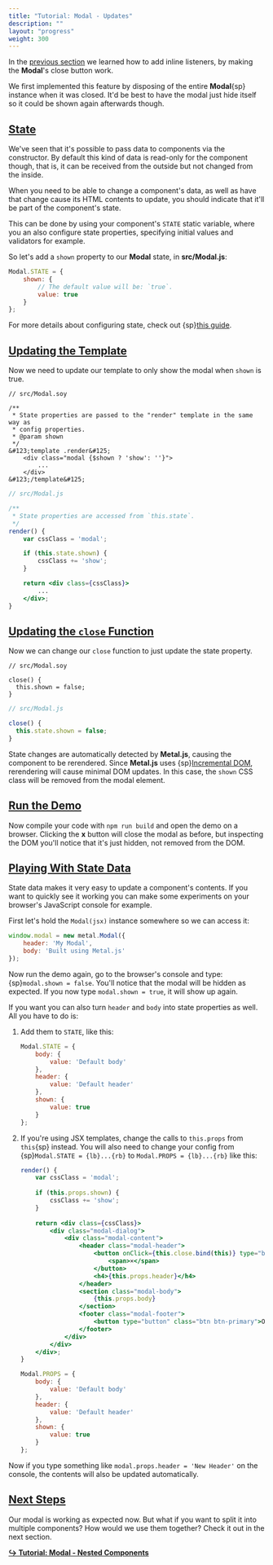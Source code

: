 ```yaml
---
title: "Tutorial: Modal - Updates"
description: ""
layout: "progress"
weight: 300
---
```


<article>

In the [previous section](/docs/getting-started/modal_events.html) we learned
how to add inline listeners, by making the **Modal**'s close button work.

We first implemented this feature by disposing of the entire **Modal**{sp}
instance when it was closed. It'd be best to have the modal just hide itself
so it could be shown again afterwards though.

</article>

<article id="state">

## [State](#state)

We've seen that it's possible to pass data to components via the constructor.
By default this kind of data is read-only for the component though, that is,
it can be received from the outside but not changed from the inside.

When you need to be able to change a component's data, as well as have that
change cause its HTML contents to update, you should indicate that it'll be
part of the component's state.

This can be done by using your component's `STATE` static variable, where you
an also configure state properties, specifying initial values and validators
for example.

So let's add a `shown` property to our **Modal** state, in **src/Modal.js**:

```javascript
Modal.STATE = {
    shown: {
        // The default value will be: `true`.
        value: true
    }
};
```

For more details about configuring state, check out
{sp}[this guide](/docs/guides/state.html).

</article>

<article id="updating_the_template">

## [Updating the Template](#updating_the_template)

Now we need to update our template to only show the modal when `shown` is true.

```soy
// src/Modal.soy

/**
 * State properties are passed to the "render" template in the same way as
 * config properties.
 * @param shown
 */
&#123;template .render&#125;
    <div class="modal {$shown ? 'show': ''}">
        ...
    </div>
&#123;/template&#125;
```
```jsx
// src/Modal.js

/**
 * State properties are accessed from `this.state`.
 */
render() {
    var cssClass = 'modal';

    if (this.state.shown) {
        cssClass += 'show';
    }

    return <div class={cssClass}>
        ...
    </div>;
}
```

</article>

<article id="updating_the_close_function">

## [Updating the `close` Function](#updating_the_close_function)

Now we can change our `close` function to just update the state property.

```soy
// src/Modal.soy

close() {
  this.shown = false;
}
```
```jsx
// src/Modal.js

close() {
  this.state.shown = false;
}
```

State changes are automatically detected by **Metal.js**, causing the component
to be rerendered. Since **Metal.js** uses
{sp}[Incremental DOM](http://google.github.io/incremental-dom/), rerendering
will cause minimal DOM updates. In this case, the `shown` CSS class will be
removed from the modal element.

</article>

<article id="run_the_demo">

## [Run the Demo](#run_the_demo)

Now compile your code with `npm run build` and open the demo on a browser.
Clicking the **x** button will close the modal as before, but inspecting the
DOM you'll notice that it's just hidden, not removed from the DOM.

</article>

<article id="playing_with_state_data">

## [Playing With State Data](#playing_with_state_data)

State data makes it very easy to update a component's contents. If you want to
quickly see it working you can make some experiments on your browser's
JavaScript console for example.

First let's hold the `Modal(jsx)` instance somewhere so we can access it:

```javascript
window.modal = new metal.Modal({
    header: 'My Modal',
    body: 'Built using Metal.js'
});
```

Now run the demo again, go to the browser's console and type:
{sp}`modal.shown = false`. You'll notice that the modal will be hidden as
expected. If you now type `modal.shown = true`, it will show up again.

If you want you can also turn `header` and `body` into state properties as
well. All you have to do is:

<ol>
<li>

Add them to `STATE`, like this:

```javascript
Modal.STATE = {
    body: {
        value: 'Default body'
    },
    header: {
        value: 'Default header'
    },
    shown: {
        value: true
    }
};
```

</li>
<li>

If you're using JSX templates, change the calls to `this.props` from `this`{sp}
instead. You will also need to change your config from
{sp}`Modal.STATE = {lb}...{rb}` to `Modal.PROPS = {lb}...{rb}` like this:

```jsx
render() {
    var cssClass = 'modal';
    
    if (this.props.shown) {
        cssClass += 'show';
    }
    
    return <div class={cssClass}>
        <div class="modal-dialog">
            <div class="modal-content">
                <header class="modal-header">
                    <button onClick={this.close.bind(this)} type="button" class="close">
                        <span>×</span>
                    </button>
                    <h4>{this.props.header}</h4>
                </header>
                <section class="modal-body">
                    {this.props.body}
                </section>
                <footer class="modal-footer">
                    <button type="button" class="btn btn-primary">OK</button>
                </footer>
            </div>
        </div>
    </div>;
}

Modal.PROPS = {
    body: {
        value: 'Default body'
    },
    header: {
        value: 'Default header'
    },
    shown: {
        value: true
    }
};
```

</li>
</ol>

Now if you type something like `modal.props.header = 'New Header'` on the
console, the contents will also be updated automatically.

</article>

<article id="next_steps">

## [Next Steps](#next_steps)

Our modal is working as expected now. But what if you want to split it into
multiple components? How would we use them together? Check it out in the next
section.

**[↪ Tutorial: Modal - Nested Components](/docs/getting-started/modal_nested.html)**

</article>